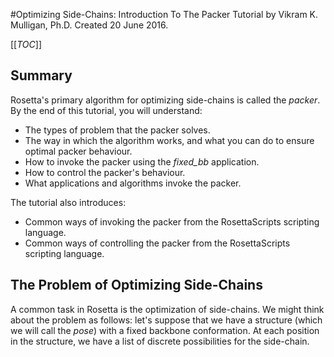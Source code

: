 #Optimizing Side-Chains: Introduction To The Packer
Tutorial by Vikram K. Mulligan, Ph.D.
Created 20 June 2016.

[[_TOC_]]

## Summary

Rosetta's primary algorithm for optimizing side-chains is called the <i>packer</i>.  By the end of this tutorial, you will understand:
- The types of problem that the packer solves.
- The way in which the algorithm works, and what you can do to ensure optimal packer behaviour.
- How to invoke the packer using the <i>fixed_bb</i> application.
- How to control the packer's behaviour.
- What applications and algorithms invoke the packer.

The tutorial also introduces:
- Common ways of invoking the packer from the RosettaScripts scripting language.
- Common ways of controlling the packer from the RosettaScripts scripting language.

## The Problem of Optimizing Side-Chains

A common task in Rosetta is the optimization of side-chains.  We might think about the problem as follows: let's suppose that we have a structure (which we will call the <i>pose</i>) with a fixed backbone conformation.  At each position in the structure, we have a list of discrete possibilities for the side-chain.
